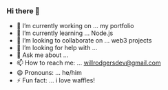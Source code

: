 ### Hi there 👋

<!--
**willrodgersdev/willrodgersdev** is a ✨ _special_ ✨ repository because its `README.md` (this file) appears on your GitHub profile.

Here are some ideas to get you started:
-->

- 🔭 I’m currently working on ... my portfolio
- 🌱 I’m currently learning ... Node.js
- 👯 I’m looking to collaborate on ... web3 projects
- 🤔 I’m looking for help with ...
- 💬 Ask me about ...
- 📫 How to reach me: ... willrodgersdev@gmail.com  
- 😄 Pronouns: ... he/him
- ⚡ Fun fact: ... i love waffles!
